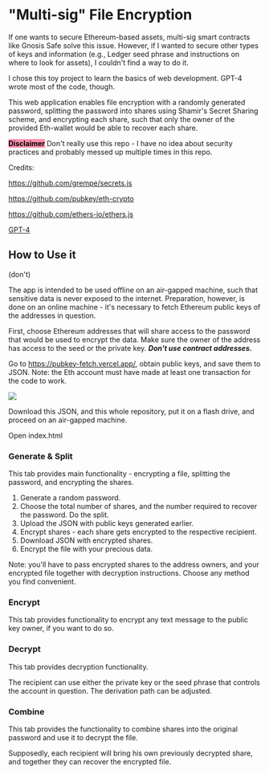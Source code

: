 # "Multi-sig" File Encryption

If one wants to secure Ethereum-based assets, multi-sig smart contracts like Gnosis Safe solve this issue. However, if I wanted to secure other types of keys and information (e.g., Ledger seed phrase and instructions on where to look for assets), I couldn't find a way to do it.

I chose this toy project to learn the basics of web development. GPT-4 wrote most of the code, though.

This web application enables file encryption with a randomly generated password, splitting the password into shares using Shamir's Secret Sharing scheme, and encrypting each share, such that only the owner of the provided Eth-wallet would be able to recover each share.

<mark style="background: #FF5582A6;">**Disclaimer**</mark> 
Don't really use this repo - I have no idea about security practices and probably messed up multiple times in this repo.

Credits:

https://github.com/grempe/secrets.js

https://github.com/pubkey/eth-crypto

https://github.com/ethers-io/ethers.js

[GPT-4](https://chat.openai.com/)

## How to Use it
(don't)

The app is intended to be used offline on an air-gapped machine, such that sensitive data is never exposed to the internet.
Preparation, however, is done on an online machine - it's necessary to fetch Ethereum public keys of the addresses in question.

First, choose Ethereum addresses that will share access to the password that would be used to encrypt the data. Make sure the owner of the address has access to the seed or the private key. ***Don't use contract addresses.***

Go to https://pubkey-fetch.vercel.app/, obtain public keys, and save them to JSON.
Note: the Eth account must have made at least one transaction for the code to work.

![](https://i.imgur.com/Si0mv4i.png)


Download this JSON, and this whole repository, put it on a flash drive, and proceed on an air-gapped machine.

Open index.html

### **Generate & Split**

This tab provides main functionality - encrypting a file, splitting the password, and encrypting the shares.

1. Generate a random password.
2. Choose the total number of shares, and the number required to recover the password. Do the split.
3. Upload the JSON with public keys generated earlier.
4. Encrypt shares - each share gets encrypted to the respective recipient.
5. Download JSON with encrypted shares.
6. Encrypt the file with your precious data.

Note: you'll have to pass encrypted shares to the address owners, and your encrypted file together with decryption instructions. Choose any method you find convenient.

### **Encrypt**

This tab provides functionality to encrypt any text message to the public key owner, if you want to do so.

### **Decrypt**

This tab provides decryption functionality.

The recipient can use either the private key or the seed phrase that controls the account in question. 
The derivation path can be adjusted.

### **Combine**

This tab provides the functionality to combine shares into the original password and use it to decrypt the file.

Supposedly, each recipient will bring his own previously decrypted share, and together they can recover the encrypted file.

